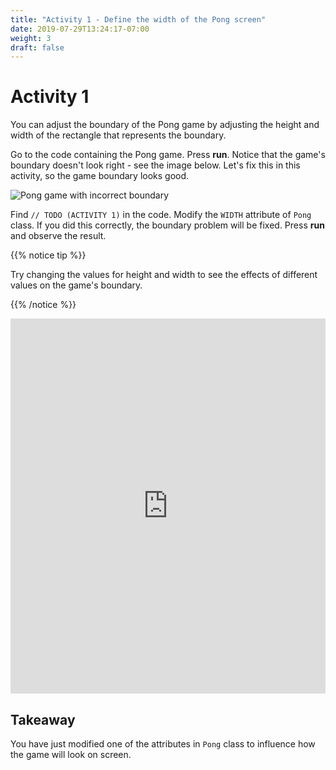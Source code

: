 ```yaml
---
title: "Activity 1 - Define the width of the Pong screen"
date: 2019-07-29T13:24:17-07:00
weight: 3
draft: false
---
```


# Activity 1
You can adjust the boundary of the Pong game by adjusting the height and width of the rectangle that represents the boundary.

Go to the code containing the Pong game. Press **run**. Notice that the game's boundary doesn't look right - see the image below. Let's fix this in this activity, so the game boundary looks good.

![Pong game with incorrect boundary](../media/width-highlight.png)

Find `// TODO (ACTIVITY 1)` in the code. Modify the `WIDTH` attribute of `Pong` class. If you did this correctly, the boundary problem will be fixed. Press <b>run</b> and observe the result.

{{% notice tip %}}

Try changing the values for height and width to see the effects of different values on the game's boundary.

{{% /notice %}}
<iframe height="600px" width="100%" src="https://replit.com/@nuevofoundation/PongLessonStudent?lite=true" scrolling="no" frameborder="no" allowtransparency="true" allowfullscreen="true" sandbox="allow-forms allow-pointer-lock allow-popups allow-same-origin allow-scripts allow-modals"></iframe>

## Takeaway 
You have just modified one of the attributes in `Pong` class to influence how the game will look on screen. 
